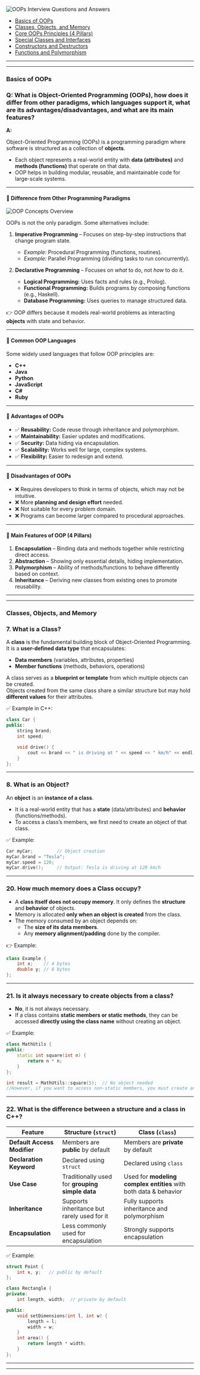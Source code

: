 ![OOPs Interview Questions and Answers](https://media.geeksforgeeks.org/wp-content/uploads/20230314113535/OOPs-Interview-Questions-and-Answers.png)




- [Basics of OOPs](#basics-of-oops)  
- [Classes, Objects, and Memory](#classes-objects-and-memory)  
- [Core OOPs Principles (4 Pillars)](#core-oops-principles-4-pillars)  
- [Special Classes and Interfaces](#special-classes-and-interfaces)  
- [Constructors and Destructors](#constructors-and-destructors)  
- [Functions and Polymorphism](#functions-and-polymorphism)  

----
----

### Basics of OOPs

### Q: What is Object-Oriented Programming (OOPs), how does it differ from other paradigms, which languages support it, what are its advantages/disadvantages, and what are its main features?

**A:**  

Object-Oriented Programming (OOPs) is a programming paradigm where software is structured as a collection of **objects**.  
- Each object represents a real-world entity with **data (attributes)** and **methods (functions)** that operate on that data.  
- OOP helps in building modular, reusable, and maintainable code for large-scale systems.  

---

#### 🔹 Difference from Other Programming Paradigms

![OOP Concepts Overview](https://media.geeksforgeeks.org/wp-content/uploads/20250425104200593184/oops.png)

OOPs is not the only paradigm. Some alternatives include:  

1. **Imperative Programming** – Focuses on step-by-step instructions that change program state.  
   - *Example:* Procedural Programming (functions, routines).  
   - *Example:* Parallel Programming (dividing tasks to run concurrently).  

2. **Declarative Programming** – Focuses on *what* to do, not *how* to do it.  
   - **Logical Programming:** Uses facts and rules (e.g., Prolog).  
   - **Functional Programming:** Builds programs by composing functions (e.g., Haskell).  
   - **Database Programming:** Uses queries to manage structured data.  

👉 OOP differs because it models real-world problems as interacting **objects** with state and behavior.

---

#### 🔹 Common OOP Languages
Some widely used languages that follow OOP principles are:  
- **C++**  
- **Java**  
- **Python**  
- **JavaScript**  
- **C#**  
- **Ruby**

---

#### 🔹 Advantages of OOPs
- ✅ **Reusability:** Code reuse through inheritance and polymorphism.  
- ✅ **Maintainability:** Easier updates and modifications.  
- ✅ **Security:** Data hiding via encapsulation.  
- ✅ **Scalability:** Works well for large, complex systems.  
- ✅ **Flexibility:** Easier to redesign and extend.  

---

#### 🔹 Disadvantages of OOPs
- ❌ Requires developers to think in terms of objects, which may not be intuitive.  
- ❌ More **planning and design effort** needed.  
- ❌ Not suitable for every problem domain.  
- ❌ Programs can become larger compared to procedural approaches.  

---

#### 🔹 Main Features of OOP (4 Pillars)
1. **Encapsulation** – Binding data and methods together while restricting direct access.  
2. **Abstraction** – Showing only essential details, hiding implementation.  
3. **Polymorphism** – Ability of methods/functions to behave differently based on context.  
4. **Inheritance** – Deriving new classes from existing ones to promote reusability.  

---
---

### Classes, Objects, and Memory

### 7. What is a Class?
A **class** is the fundamental building block of Object-Oriented Programming.  
It is a **user-defined data type** that encapsulates:
- **Data members** (variables, attributes, properties)  
- **Member functions** (methods, behaviors, operations)  

A class serves as a **blueprint or template** from which multiple objects can be created.  
Objects created from the same class share a similar structure but may hold **different values** for their attributes.

✅ Example in C++:
```cpp
class Car {
public:
    string brand;
    int speed;

    void drive() {
        cout << brand << " is driving at " << speed << " km/h" << endl;
    }
};
```

---

### 8. What is an Object?
An **object** is an **instance of a class**.  
- It is a real-world entity that has a **state** (data/attributes) and **behavior** (functions/methods).  
- To access a class’s members, we first need to create an object of that class.  

✅ Example:
```cpp
Car myCar;         // Object creation
myCar.brand = "Tesla";
myCar.speed = 120;
myCar.drive();     // Output: Tesla is driving at 120 km/h
```
---
### 20. How much memory does a Class occupy?
- A **class itself does not occupy memory**. It only defines the **structure** and **behavior** of objects.  
- Memory is allocated **only when an object is created** from the class.  
- The memory consumed by an object depends on:
  - The **size of its data members**.  
  - Any **memory alignment/padding** done by the compiler.  

👉 Example:  
```cpp
class Example {
    int x;    // 4 bytes
    double y; // 8 bytes
};
```

---

### 21. Is it always necessary to create objects from a class?
- **No**, it is not always necessary.  
- If a class contains **static members or static methods**, they can be accessed **directly using the class name** without creating an object.  

✅ Example:
```cpp
class MathUtils {
public:
    static int square(int n) {
        return n * n;
    }
};

int result = MathUtils::square(5);  // No object needed
//However, if you want to access non-static members, you must create an object.
```
---
### 22. What is the difference between a structure and a class in C++?

| Feature | Structure (`struct`) | Class (`class`) |
|---------|----------------------|-----------------|
| **Default Access Modifier** | Members are **public** by default | Members are **private** by default |
| **Declaration Keyword** | Declared using `struct` | Declared using `class` |
| **Use Case** | Traditionally used for **grouping simple data** | Used for **modeling complex entities** with both data & behavior |
| **Inheritance** | Supports inheritance but rarely used for it | Fully supports inheritance and polymorphism |
| **Encapsulation** | Less commonly used for encapsulation | Strongly supports encapsulation |

✅ Example:
```cpp
struct Point {
    int x, y;   // public by default
};

class Rectangle {
private:
    int length, width;  // private by default

public:
    void setDimensions(int l, int w) {
        length = l;
        width = w;
    }
    int area() {
        return length * width;
    }
};
```

---
---




